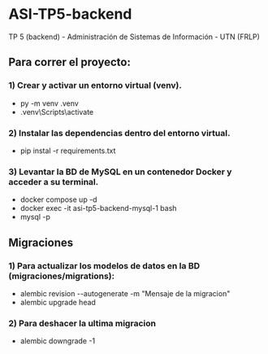 # ASI-TP5-backend

TP 5 (backend) - Administración de Sistemas de Información - UTN (FRLP)

## Para correr el proyecto:

### 1) Crear y activar un entorno virtual (venv).

- py -m venv .venv
- .venv\Scripts\activate

### 2) Instalar las dependencias dentro del entorno virtual.

- pip instal -r requirements.txt

### 3) Levantar la BD de MySQL en un contenedor Docker y acceder a su terminal.

- docker compose up -d
- docker exec -it asi-tp5-backend-mysql-1 bash
- mysql -p

## Migraciones

### 1) Para actualizar los modelos de datos en la BD (migraciones/migrations):

- alembic revision --autogenerate -m "Mensaje de la migracion"
- alembic upgrade head

### 2) Para deshacer la ultima migracion

- alembic downgrade -1
